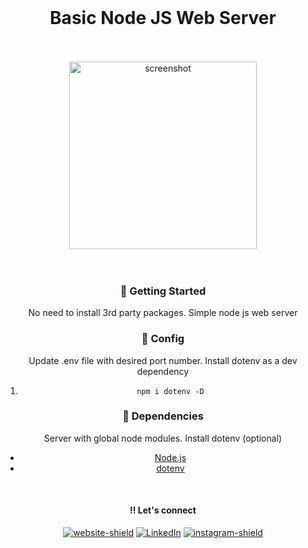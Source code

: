 <div align="center">
<div>
<br>

<h1>Basic Node JS Web Server</h1>

<br>
<br>
<div align="center"> 
  <img src="https://nodejs.org/static/images/logo.svg" width="300" alt="screenshot" />
</div>
<br>
<br>

### :dart: Getting Started

<p>
No need to install 3rd party packages. Simple node js web server</p>

### :dart: Config

<p>
Update .env file with desired port number. Install dotenv as a dev dependency
</p>

1. `npm i dotenv -D`

### :space_invader: Dependencies

<p>Server with global node modules. Install dotenv (optional)</p>

- [Node.js](https://nodejs.org/en/docs/)
- [dotenv](https://www.npmjs.com/package/dotenv)
</div>

<div align="center">
</br>

#### :bangbang: Let's connect

[![website-shield][website-shield]][website-url] [![LinkedIn][linkedin-shield]][linkedin-url] [![instagram-shield][instagram-shield]][instagram-url]
</br>
</br>

</div>

<!-- [contributors-shield]: https://img.shields.io/github/contributors/othneildrew/Best-README-Template.svg?style=for-the-badge -->

<!-- [contributors-url]: https://github.com/othneildrew/Best-README-Template/graphs/contributors -->

<!-- [forks-shield]: https://img.shields.io/github/forks/othneildrew/Best-README-Template.svg?style=for-the-badge -->
<!-- [forks-url]: https://github.com/othneildrew/Best-README-Template/network/members
[stars-shield]: https://img.shields.io/github/stars/othneildrew/Best-README-Template.svg?style=for-the-badge
[stars-url]: https://github.com/othneildrew/Best-README-Template/stargazers
[issues-shield]: https://img.shields.io/github/issues/othneildrew/Best-README-Template.svg?style=for-the-badge
[issues-url]: https://github.com/othneildrew/Best-README-Template/issues
[license-shield]: https://img.shields.io/github/license/othneildrew/Best-README-Template.svg?style=for-the-badge
[license-url]: https://img.shields.io/badge/Netlify-00C7B7?style=for-the-badge&logo=netlify&logoColor=white -->

[linkedin-shield]: https://img.shields.io/badge/linkedin-blue?style=flat&logo=linkedin
[linkedin-url]: https://www.linkedin.com/in/cristoval
[instagram-shield]: https://img.shields.io/badge/instagram-orange?style=flat&logo=instagram&logoColor=white
[instagram-url]: https://www.instagram/cristhedev
[website-shield]: https://img.shields.io/badge/website-gray?style=flat&logo=stylelint&logoColor=white
[website-url]: https://www.cristhedev.com
